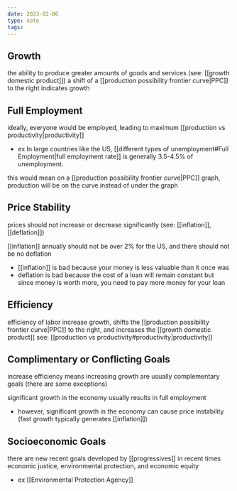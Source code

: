 ```yaml
---
date: 2023-02-06
type: note
tags: 
---
```


## Growth
the ability to produce greater amounts of goods and services (see: [[growth domestic product]])
a shift of a [[production possibility frontier curve|PPC]] to the right indicates growth

## Full Employment
ideally, everyone would be employed, leading to maximum [[production vs productivity|productivity]]
- ex In large countries like the US, [[different types of unemployment#Full Employment|full employment rate]] is generally 3.5-4.5% of unemployment.

this would mean on a [[production possibility frontier curve|PPC]] graph, production will be on the curve instead of under the graph

## Price Stability
prices should not increase or decrease significantly (see: [[inflation]], [[deflation]])

[[inflation]] annually should not be over 2% for the US, and there should not be no deflation
- [[inflation]] is bad because your money is less valuable than it once was
- deflation is bad because the cost of a loan will remain constant but since money is worth more, you need to pay more money for your loan

## Efficiency
efficiency of labor increase growth, shifts the [[production possibility frontier curve|PPC]] to the right, and increases the [[growth domestic product]]
see: [[production vs productivity#productivity|productivity]]

## Complimentary or Conflicting Goals
increase efficiency means increasing growth are usually complementary goals (there are some exceptions)

significant growth in the economy usually results in full employment
- however, significant growth in the economy can cause price instability (fast growth typically generates [[inflation]])

## Socioeconomic Goals
there are new recent goals developed by [[progressives]] in recent times
economic justice, environmental protection, and economic equity
- ex [[Environmental Protection Agency]]
